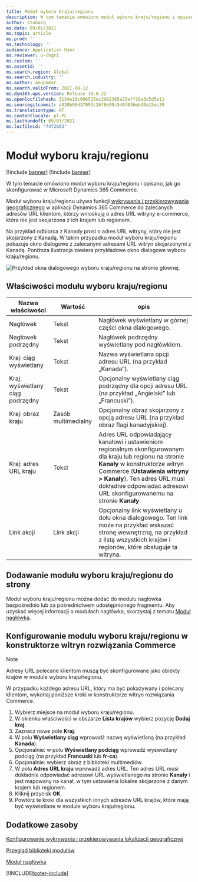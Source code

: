 ```yaml
---
title: Moduł wyboru kraju/regionu
description: W tym temacie omówiono moduł wyboru kraju/regionu i opisano, jak go skonfigurować w Microsoft Dynamics 365 Commerce.
author: stuharg
ms.date: 09/01/2021
ms.topic: article
ms.prod: ''
ms.technology: ''
audience: Application User
ms.reviewer: v-chgri
ms.custom: ''
ms.assetid: ''
ms.search.region: Global
ms.search.industry: ''
ms.author: anupamar
ms.search.validFrom: 2021-08-12
ms.dyn365.ops.version: Release 10.0.22
ms.openlocfilehash: 3134e10c096525ec2d82365a25eff16a3c5d5e11
ms.sourcegitcommit: d420b96d37093c26f0e99c548f036eb49a15ec30
ms.translationtype: HT
ms.contentlocale: pl-PL
ms.lasthandoff: 09/03/2021
ms.locfileid: "7472663"
---
```

# <a name="countryregion-picker-module"></a>Moduł wyboru kraju/regionu

[!include [banner](includes/banner.md)]
[!include [banner](includes/preview-banner.md)]

W tym temacie omówiono moduł wyboru kraju/regionu i opisano, jak go skonfigurować w Microsoft Dynamics 365 Commerce.

Moduł wyboru kraju/regionu używa funkcji [wykrywania i przekierowywania geograficznego](geo-detection-redirection.md) w aplikacji Dynamics 365 Commerce do zalecanych adresów URL klientom, którzy wnioskują o adres URL witryny e-commerce, która nie jest skojarzona z ich krajem lub regionem.

Na przykład odbiorca z Kanady prosi o adres URL witryny, który nie jest skojarzony z Kanadą. W takim przypadku moduł wyboru kraju/regionu pokazuje okno dialogowe z zalecanymi adresami URL witryn skojarzonymi z Kanadą. Poniższa ilustracja zawiera przykładowe okno dialogowe wyboru kraju/regionu.

![Przykład okna dialogowego wyboru kraju/regionu na stronie głównej.](./media/Geo_country-region-module-insitu.png)

## <a name="countryregion-picker-module-properties"></a>Właściwości modułu wyboru kraju/regionu

| Nazwa właściwości              | Wartość       | opis |
| -------------------------- | ----------- | ----------- |
| Nagłówek                    | Tekst        | Nagłówek wyświetlany w górnej części okna dialogowego. |
| Nagłówek podrzędny                 | Tekst        | Nagłówek podrzędny wyświetlany pod nagłówkiem. |
| Kraj: ciąg wyświetlany    | Tekst        | Nazwa wyświetlana opcji adresu URL (na przykład „Kanada”). |
| Kraj: wyświetlany ciąg podrzędny | Tekst        | Opcjonalny wyświetlany ciąg podrzędny dla opcji adresu URL (na przykład „Angielski” lub „Francuski”). |
| Kraj: obraz kraju     | Zasób multimedialny | Opcjonalny obraz skojarzony z opcją adresu URL (na przykład obraz flagi kanadyjskiej). |
| Kraj: adres URL kraju       | Tekst        | Adres URL odpowiadający kanałowi i ustawieniom regionalnym skonfigurowanym dla kraju lub regionu na stronie **Kanały** w konstruktorze witryn Commerce (**Ustawienia witryny \> Kanały**). Ten adres URL musi dokładnie odpowiadać adresowi URL skonfigurowanemu na stronie **Kanały**. |
| Link akcji                | Link akcji | Opcjonalny link wyświetlany u dołu okna dialogowego. Ten link może na przykład wskazać stronę wewnętrzną, na przykład z listą wszystkich krajów i regionów, które obsługuje ta witryna. |

## <a name="add-a-countryregion-picker-module-to-a-page"></a>Dodawanie modułu wyboru kraju/regionu do strony

Moduł wyboru kraju/regionu można dodać do modułu nagłówka bezpośrednio lub za pośrednictwem udostępnionego fragmentu. Aby uzyskać więcej informacji o modułach nagłówka, skorzystaj z tematu [Moduł nagłówka](author-header-module.md).

## <a name="configure-the-countryregion-picker-module-in-commerce-site-builder"></a>Konfigurowanie modułu wyboru kraju/regionu w konstruktorze witryn rozwiązania Commerce

> [!NOTE]
> Adresy URL polecane klientom muszą być skonfigurowane jako obiekty krajów w module wyboru kraju/regionu.

W przypadku każdego adresu URL, który ma być pokazywany i polecany klientom, wykonaj poniższe kroki w konstruktorze witryn rozwiązania Commerce.

1. Wybierz miejsce na moduł wyboru kraju/regionu.
1. W okienku właściwości w obszarze **Lista krajów** wybierz pozycję **Dodaj kraj**.
1. Zaznacz nowe pole **Kraj**.
1. W polu **Wyświetlany ciąg** wprowadź nazwę wyświetlaną (na przykład **Kanada**).
1. Opcjonalnie: w polu **Wyświetlany podciąg** wprowadź wyświetlany podciąg (na przykład **Francuski** lub **fr-ca**).
1. Opcjonalnie: wybierz obraz z biblioteki multimediów.
1. W polu **Adres URL kraju** wprowadź adres URL. Ten adres URL musi dokładnie odpowiadać adresowi URL wyświetlanego na stronie **Kanały** i jest mapowany na kanał, w tym ustawienia lokalne skojarzone z danym krajem lub regionem.
1. Kliknij przycisk **OK**.
1. Powtórz te kroki dla wszystkich innych adresów URL krajów, które mają być wyświetlane w module wyboru kraju/regionu.

## <a name="additional-resources"></a>Dodatkowe zasoby

[Konfigurowanie wykrywania i przekierowywania lokalizacji geograficznej](geo-detection-redirection.md)

[Przegląd biblioteki modułów](starter-kit-overview.md)

[Moduł nagłówka](author-header-module.md)

[!INCLUDE[footer-include](../includes/footer-banner.md)]
